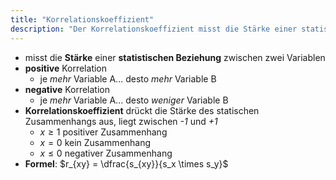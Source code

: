```yaml
---
title: "Korrelationskoeffizient"
description: "Der Korrelationskoeffizient misst die Stärke einer statistischen Beziehung zwischen zwei Variablen, mit Werten zwischen -1 und +1. Positive Korrelation bedeutet, dass mit Zunahme einer Variable die andere ebenfalls zunimmt, negative das Gegenteil."
---
```


- misst die **Stärke** einer **statistischen Beziehung** zwischen zwei Variablen
- **positive** Korrelation
	- je *mehr* Variable A... desto *mehr* Variable B
- **negative** Korrelation
	- je *mehr* Variable A... desto *weniger* Variable B
- **Korrelationskoeffizient** drückt die Stärke des statischen Zusammenhangs aus, liegt zwischen *-1* und *+1*
	- $x \geq 1$ positiver Zusammenhang
	- $x = 0$ kein Zusammenhang
	- $x \leq 0$ negativer Zusammenhang
- **Formel**: $r_{xy} = \dfrac{s_{xy}}{s_x \times s_y}$